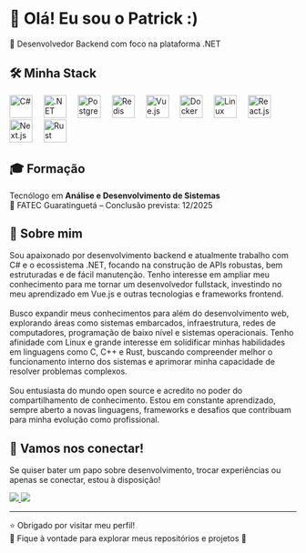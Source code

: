 <h1 align="left">👋 Olá! Eu sou o Patrick :)</h1>

<p align="left">🎯 Desenvolvedor Backend com foco na plataforma .NET</p>

<h2 align="left">🛠️ Minha Stack</h2>

<div align="left">
  <img src="https://skillicons.dev/icons?i=cs" height="40" alt="C#" />
  <img width="12" />
  <img src="https://skillicons.dev/icons?i=dotnet" height="40" alt=".NET" />
  <img width="12" />
  <img src="https://skillicons.dev/icons?i=postgres" height="40" alt="PostgreSQL" />
  <img width="12" />
  <img src="https://skillicons.dev/icons?i=redis" height="40" alt="Redis" />
  <img width="12" />
  <img src="https://skillicons.dev/icons?i=vue" height="40" alt="Vue.js" />
  <img width="12" />
  <img src="https://skillicons.dev/icons?i=docker" height="40" alt="Docker" />
  <img width="12" />
  <img src="https://skillicons.dev/icons?i=linux" height="40" alt="Linux" />
  <img width="12" />
  <img src="https://skillicons.dev/icons?i=react" height="40" alt="React.js" />
  <img width="12" />
  <img src="https://skillicons.dev/icons?i=nextjs" height="40" alt="Next.js" />
  <img width="12" />
  <img src="https://skillicons.dev/icons?i=rust" height="40" alt="Rust" />
</div>

<h2 align="left">🎓 Formação</h2>

<p align="left">
Tecnólogo em <strong>Análise e Desenvolvimento de Sistemas</strong>  
<br>📍 FATEC Guaratinguetá – Conclusão prevista: 12/2025
</p>

<h2 align="left">🚀 Sobre mim</h2>

<p align="left">
Sou apaixonado por desenvolvimento backend e atualmente trabalho com C# e o ecossistema .NET, focando na construção de APIs robustas, bem estruturadas e de fácil manutenção. Tenho interesse em ampliar meu conhecimento para me tornar um desenvolvedor fullstack, investindo no meu aprendizado em Vue.js e outras tecnologias e frameworks frontend.
<br><br>
Busco expandir meus conhecimentos para além do desenvolvimento web, explorando áreas como sistemas embarcados, infraestrutura, redes de computadores, programação de baixo nível e sistemas operacionais. Tenho afinidade com Linux e grande interesse em solidificar minhas habilidades em linguagens como C, C++ e Rust, buscando compreender melhor o funcionamento interno dos sistemas e aprimorar minha capacidade de resolver problemas complexos.
<br><br>
Sou entusiasta do mundo open source e acredito no poder do compartilhamento de conhecimento. Estou em constante aprendizado, sempre aberto a novas linguagens, frameworks e desafios que contribuam para minha evolução como profissional.
</p>

## 🤝 Vamos nos conectar!

Se quiser bater um papo sobre desenvolvimento, trocar experiências ou apenas se conectar, estou à disposição!

<a href="https://www.linkedin.com/in/bruno-patrick/">
  <img src="https://img.shields.io/badge/LinkedIn-0077B5?style=for-the-badge&logo=linkedin&logoColor=white" />
</a>
<a href="mailto:bpatrickdecampos@gmail.com">
  <img src="https://img.shields.io/badge/Gmail-D14836?style=for-the-badge&logo=gmail&logoColor=white" />
</a>

---

⭐ Obrigado por visitar meu perfil!  
📂 Fique à vontade para explorar meus repositórios e projetos 🚀




